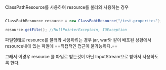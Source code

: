 
ClassPathResource를 사용하여 resource를 불러와 사용하는 경우

```java

ClassPathResource resource = new ClassPahtResource("/test.properites");

resource.getFile(); //NullPointerExceptoin, IOException
```

파일형태로 resource를 불러와 사용하려는 경우 jar, war와 같이 배포된 상황에서 resource내에 있는 파일에 ==직접적인 접근이 불가능하다.==

그래서 이경우 resource 를 파일로 받는것이 아닌 InputStream으로 받아서 사용하도록 한다.


